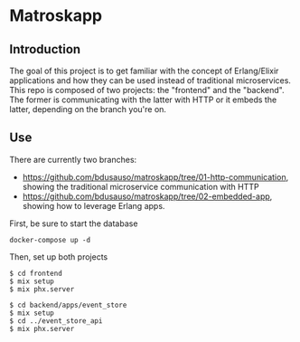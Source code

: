 # Matroskapp

## Introduction

The goal of this project is to get familiar with the concept of Erlang/Elixir applications and how they can be used instead of traditional microservices.
This repo is composed of two projects: the "frontend" and the "backend". 
The former is communicating with the latter with HTTP or it embeds the latter, depending on the branch you're on.

## Use

There are currently two branches: 
* https://github.com/bdusauso/matroskapp/tree/01-http-communication, showing the traditional microservice communication with HTTP
* https://github.com/bdusauso/matroskapp/tree/02-embedded-app, showing how to leverage Erlang apps.

First, be sure to start the database

```
docker-compose up -d
```

Then, set up both projects

```
$ cd frontend
$ mix setup
$ mix phx.server
```

```
$ cd backend/apps/event_store
$ mix setup
$ cd ../event_store_api
$ mix phx.server
```